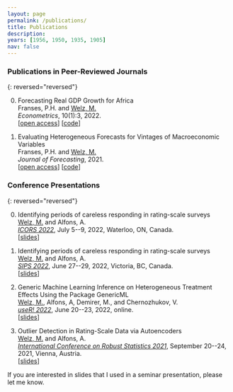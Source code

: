 ```yaml
---
layout: page
permalink: /publications/
title: Publications
description: 
years: [1956, 1950, 1935, 1905]
nav: false
---
```


### Publications in Peer-Reviewed Journals ###

{: reversed="reversed"}

0. <span class="font-weight-bold"> Forecasting Real GDP Growth for Africa</span><br>
   Franses, P.H. and <u> Welz, M.</u><br>
   *Econometrics*, 10(1):3, 2022.<br>
   [[open access](https://www.mdpi.com/2225-1146/10/1/3)] [[code](https://github.com/mwelz/sefm-africa)]

0. <span class="font-weight-bold">Evaluating Heterogeneous Forecasts for Vintages of Macroeconomic Variables</span><br>
   Franses, P.H. and <u> Welz, M.</u><br>
   *Journal of Forecasting*, 2021.<br>
   [[open access](https://onlinelibrary.wiley.com/doi/10.1002/for.2835)] [[code](https://github.com/mwelz/symbreg)]
   

### Conference Presentations ###

{: reversed="reversed"}

0. <span class="font-weight-bold">Identifying periods of careless responding in rating-scale surveys</span><br>
   <u>Welz, M.</u> and Alfons, A.<br>
   [*ICORS 2022*](https://uwaterloo.ca/international-conference-robust-statistics/), July 5--9, 2022, Waterloo, ON, Canada.<br>
   [[slides](icors2022.pdf)]

0. <span class="font-weight-bold">Identifying periods of careless responding in rating-scale surveys</span><br>
   <u>Welz, M.</u> and Alfons, A.<br>
   [*SIPS 2022*](https://www.improvingpsych.org/SIPS2022/), June 27--29, 2022, Victoria, BC, Canada.<br>
   [[slides](sips2022.pdf)]

0. <span class="font-weight-bold">Generic Machine Learning Inference on Heterogeneous Treatment Effects Using the Package GenericML</span><br>
   <u>Welz, M.</u>, Alfons, A, Demirer, M., and Chernozhukov, V.<br>
   [*useR! 2022*](https://user2022.r-project.org/), June 20--23, 2022, online.<br>
   [[slides](useR2022.pdf)]

0. <span class="font-weight-bold">Outlier Detection in Rating-Scale Data via Autoencoders</span><br>
   <u>Welz, M.</u> and Alfons, A.<br>
   [*International Conference on Robust Statistics 2021*](http://cstat.tuwien.ac.at/filz/icors2020/index.html#), September 20--24, 2021, Vienna, Austria.<br>
   [[slides](icors2021.pdf)]
   
If you are interested in slides that I used in a seminar presentation, please let me know.


<!--
### Working Papers ###

{: reversed="reversed"}

0. <span class="font-weight-bold">Awesome Title 1</span><br>
   <span class="font-weight-bold">Welz, M.,</span> Doe, J.,  and Mustermann, M.<br>
   *Cool Journal*, 1(1):1--20, 2021.<br>
   [[link](https://www.google.com/)] [[arXiv](https://www.google.com/)] [[poster](slides.pdf)] [[slides](slides1.pdf)] [[code](https://www.google.com/)]

### Peer-Reviewed Papers ###

{: reversed="reversed"}

0. <span class="font-weight-bold">Awesome Title 1</span><br>
   <span class="font-weight-bold">Welz, M.,</span> Doe, J.,  and Mustermann, M.<br>
   *Cool Journal*, 1(1):1--20, 2021.<br>
   [[link](https://www.google.com/)] [[arXiv](https://www.google.com/)] [[poster](slides.pdf)] [[slides](slides1.pdf)] [[code](https://www.google.com/)]
   
0. <span class="font-weight-bold">Awesome Title 2: Lorem Ipsum Lorem Ipsum Lorem</span><br>
   <span class="font-weight-bold">Welz, M.,</span> Doe, J.,  and Mustermann, M. <br>
   *Cool Journal*, 1(1):1--20, 2021.<br>
   [[link](https://www.google.com/)] [[arXiv](https://www.google.com/)] [[poster](slides.pdf)] [[slides](slides1.pdf)] [[code](https://www.google.com/)]
-->

